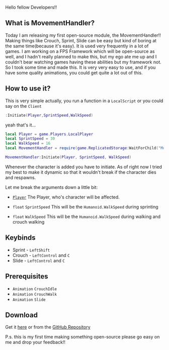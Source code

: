 Hello fellow Developers!!

## What is MovementHandler?

Today I am releasing my first open-source module, the MovementHandler!! Making things like Crouch, Sprint, Slide can be easy but kind of boring at the same time(because it's easy). It is used very frequently in a lot of games. I am working on a FPS Framework which will be open-source as well, and I hadn't really planned to make this, but my ego ate me up and I couldn't bear watching games having these abilities but my framework not. So I took some time and made this. It is very very easy to use, and if you have some quality animations, you could get quite a lot out of this. 

## How to use it?

This is very simple actually, you run a function in a `LocalScript` or you could say on the `Client`
```lua
:Initiate(Player,SprintSpeed,WalkSpeed)
```

yeah that's it...

```lua
local Player = game.Players.LocalPlayer
local SprintSpeed = 30
local WalkSpeed = 16
local MovementHandler = require(game.ReplicatedStorage:WaitForChild("MovementHandler"))

MovementHandler:Initiate(Player, SprintSpeed, WalkSpeed)
```

Whenever the character is added you have to initiate. As of right now I tried my best to make it dynamic so that it wouldn't break if the character dies and respawns.

Let me break the arguments down a little bit:

- [`Player`](https://developer.roblox.com/en-us/api-reference/class/Player)
The Player, who's character will be affected.

- `float`  `SprintSpeed`
This will be the `Humanoid.WalkSpeed` during sprinting

- `float`  `WalkSpeed`
This will be the `Humanoid.WalkSpeed` during walking and crouch walking

## Keybinds
- Sprint - `LeftShift`
- Crouch - `LeftControl` and `C`
- Slide - `LeftControl` and `C`

## Prerequisites 

- `Animation` `CrouchIdle`
- `Animation` `CrouchWalk`
- `Animation` `Slide`

## Download

Get it [here](https://www.roblox.com/library/7933550317/MovementHandler)
or from the [GitHub Repository](https://github.com/Giant427/MovementHandler)

P.s. this is my first time making something open-source please go easy on me and drop your feedback!!
